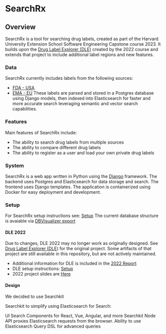 # SearchRx

## Overview

SearchRx is a tool for searching drug labels, created as part of the Harvard University Extension School Software Engineering Capstone course 2023. It builds upon the [Drug Label Explorer (DLE)](https://github.com/DrugLabelExplorer/dle) created by the 2022 course and extends that project to include additional label regions and new features.

### Data
SearchRx currently includes labels from the following sources:
- [FDA - USA](https://labels.fda.gov/)
- [EMA - EU](https://www.ema.europa.eu/en/medicines)
These labels are parsed and stored in a Postgres database using Django models, then indexed into Elasticsearch for faster and more accurate search leveraging semantic and vector search capabilities.

### Features

Main features of SearchRx include:

- The ability to search drug labels from multiple sources
- The ability to compare different drug labels
- The ability to register as a user and load your own private drug labels

### System

SearchRx is a web app written in Python using the [Django](https://www.djangoproject.com/) framework. The backend uses Postgres and Elasticsearch for data storage and search. The frontend uses Django templates. The application is containerized using Docker for easy deployment and development.

### Setup

For SearchRx setup instructions see: [Setup](./docs/readme.md)
The current database structure is avaiable via [DBVisualizer export](./docs/dbvisualizer.png)

#### DLE 2022
Due to changes, DLE 2022 may no longer work as originally designed. See [Drug Label Explorer (DLE)](https://github.com/DrugLabelExplorer/dle) for the original project. Some artifacts of that project are still available in this repository, but are not actively maintained.
- Additional information for DLE is included in the [2022 Report](./docs/dle/report.pdf)
- DLE setup instructions: [Setup](./docs/dle/setup/readme.md)
- 2022 project slides are [Here](./docs/dle/dle.pdf)

#### Design

We decided to use Searchkit

Searchkit to simplify using Elasticsearch for Search:

UI Search Components for React, Vue, Angular, and more
Searchkit Node API proxies Elasticsearch requests from the browser.
Ability to use Elasticsearch Query DSL for advanced queries

